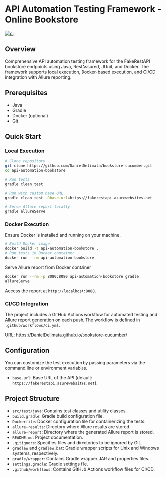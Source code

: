 # API Automation Testing Framework - Online Bookstore

[![ci](https://github.com/DanielDelimata/bookstore-cucumber/actions/workflows/ci.yml/badge.svg)](https://github.com/DanielDelimata/bookstore-cucumber/actions/workflows/ci.yml)

## Overview
Comprehensive API automation testing framework for the FakeRestAPI bookstore endpoints using Java, RestAssured, JUnit,
and Docker.
The framework supports local execution, Docker-based execution, and CI/CD integration with Allure reporting.

## Prerequisites
- Java
- Gradle
- Docker (optional)
- Git

## Quick Start

[//]: # (TODO correct repository name, add screenshots, and other relevant information)
### Local Execution
```bash
# Clone repository
git clone https://github.com/DanielDelimata/bookstore-cucumber.git
cd api-automation-bookstore

# Run tests
gradle clean test

# Run with custom base URL
gradle clean test -Dbase.url=https://fakerestapi.azurewebsites.net

# Serve Allure report locally
gradle allureServe
```

### Docker Execution

Ensure Docker is installed and running on your machine.

```bash
# Build Docker image
docker build -t api-automation-bookstore .
# Run tests in Docker container
docker run --rm api-automation-bookstore
```
Serve Allure report from Docker container
```bash
docker run --rm -p 8080:8080 api-automation-bookstore gradle
allureServe
```
Access the report at `http://localhost:8080`.

### CI/CD Integration
The project includes a GitHub Actions workflow for automated testing and Allure report generation on each push.
The workflow is defined in `.github/workflows/ci.yml`.

URL: https://DanielDelimata.github.io/bookstore-cucumber/

## Configuration
You can customize the test execution by passing parameters via the command line or environment variables.
- `base.url`: Base URL of the API (default: `https://fakerestapi.azurewebsites.net`).

## Project Structure

- `src/test/java`: Contains test classes and utility classes.
- `build.gradle`: Gradle build configuration file.
- `Dockerfile`: Docker configuration file for containerizing the tests.
- `allure-results`: Directory where Allure results are stored.
- `allure-report`: Directory where the generated Allure report is stored.
- `README.md`: Project documentation.
- `.gitignore`: Specifies files and directories to be ignored by Git.
- `gradlew` and `gradlew.bat`: Gradle wrapper scripts for Unix and Windows systems, respectively.
- `gradle/wrapper`: Contains Gradle wrapper JAR and properties files.
- `settings.gradle`: Gradle settings file.
- `.github/workflows`: Contains GitHub Actions workflow files for CI/CD.
